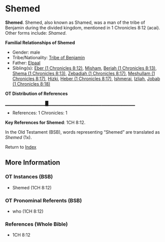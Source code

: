 # Shemed
**Shemed**. 
Shemed, also known as Shamed, was a man of the tribe of Benjamin during the divided kingdom, mentioned in 1 Chronicles 8:12 (acai). 
Other forms include: 
*Shamed*. 




**Familial Relationships of Shemed**


* Gender: male
* Tribe/Nationality: [Tribe of Benjamin](../../../groups/md/acai/Benjamin.md)
* Father: [Elpaal](Elpaal.md)
* Sibling(s): [Eber (1 Chronicles 8:12)](Eber.3.md), [Misham](Misham.md), [Beriah (1 Chronicles 8:13)](Beriah.3.md), [Shema (1 Chronicles 8:13)](Shema.3.md), [Zebadiah (1 Chronicles 8:17)](Zebadiah.2.md), [Meshullam (1 Chronicles 8:17)](Meshullam.4.md), [Hizki](Hizki.md), [Heber (1 Chronicles 8:17)](Heber.4.md), [Ishmerai](Ishmerai.md), [Izliah](Izliah.md), [Jobab (1 Chronicles 8:18)](Jobab.5.md)


**OT Distribution of References**

▁▁▁▁▁▁▁▁▁▁▁▁█▁▁▁▁▁▁▁▁▁▁▁▁▁▁▁▁▁▁▁▁▁▁▁▁▁▁
* References: 1 Chronicles: 1



**Key References for Shemed**: 
1CH 8:12. 


In the Old Testament (BSB), words representing “Shemed” are translated as 
*Shemed* (1x). 




Return to [Index](00-Index.md)

## More Information

### OT Instances (BSB)

* Shemed (1CH 8:12)



### OT Pronominal Referents (BSB)

* who (1CH 8:12)



### References (Whole Bible)

* 1CH 8:12



